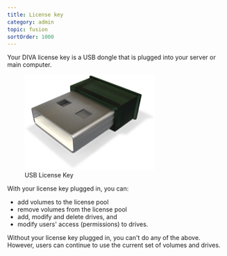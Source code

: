 ```yaml
---
title: License key
category: admin
topic: fusion
sortOrder: 1000
---
```


Your DIVA license key is a USB dongle that is plugged into your server or main computer.

<figure>
  <img src="/images/v2/fusion/license-key.png" alt="Dongle"/>
  <figcaption>USB License Key</figcaption>
</figure>

With your license key plugged in, you can:

- add volumes to the license pool
- remove volumes from the license pool
- add, modify and delete drives, and
- modify users' access (permissions) to drives.

Without your license key plugged in, you can't do any of the above. However, users can continue to use the current set of volumes and drives.
